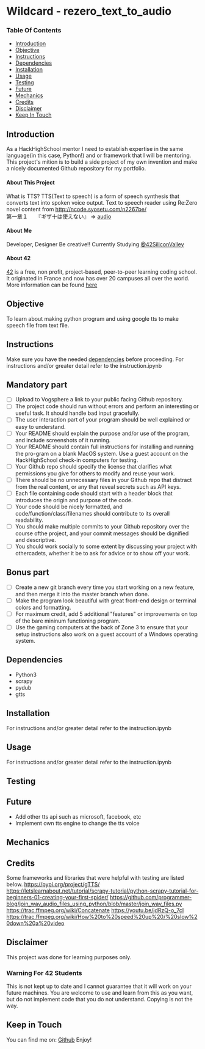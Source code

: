 # Wildcard - rezero_text_to_audio

### Table Of Contents
* [Introduction](#introduction)
* [Objective](#objective)
* [Instructions](#instructions)
* [Dependencies](#dependencies)
* [Installation](#installation)
* [Usage](#usage)
* [Testing](#testing) 
* [Future](#future)
* [Mechanics](#mechanics)
* [Credits](#credits)
* [Disclaimer](#disclaimer)
* [Keep In Touch](#keep-in-touch)

## Introduction  
As a HackHighSchool mentor I need to establish expertise in the same language(in this case, Python!) and or framework that I will be mentoring.
This project's mition is to build a side project of my own invention and make a nicely documented Github repository for my portfolio.
#### About This Project
What is TTS?
TTS(Text to speech) is a form of speech synthesis that converts text into spoken voice output.
Text to speech reader using Re:Zero novel content from http://ncode.syosetu.com/n2267be/  
第一章１　　『ギザ十は使えない』 => [audio]
#### About Me
Developer, Designer Be creative!! Currently Studying [@42SiliconValley][42]
#### About 42  
[42][42] is a free, non profit, project-based, peer-to-peer learning coding school. It originated in France and now has over 20 campuses all over the world. More information can be found [here][42] 
## Objective  
To learn about making python program and using google tts to make speech file from text file.
## Instructions
Make sure you have the needed [dependencies](#dependencies) before proceeding.
For instructions and/or greater detail refer to the instruction.ipynb
## Mandatory part
- [ ] Upload to Vogsphere a link to your public facing Github repository.
- [ ] The project code should run without errors and perform an interesting or useful task. It should handle bad input gracefully.
- [ ] The user interaction part of your program should be well explained or easy to understand.
- [ ] Your README should explain the purpose and/or use of the program, and include screenshots of it running.
- [ ] Your README should contain full instructions for installing and running the pro-gram on a blank MacOS system.  Use a guest account on the HackHighSchool check-in computers for testing.
- [ ] Your Github repo should specify the license that clarifies what permissions you give for others to modify and reuse your work.
- [ ] There should be no unnecessary files in your Github repo that distract from the real content, or any that reveal secrets such as API keys.
- [ ] Each file containing code should start with a header block that introduces the origin and purpose of the code.
- [ ] Your code should be nicely formatted, and code/function/class/filenames should contribute to its overall readability.
- [ ] You should make multiple commits to your Github repository over the course ofthe project, and your commit messages should be dignified and descriptive.
- [ ] You should work socially to some extent by discussing your project with othercadets, whether it be to ask for advice or to show off your work.
## Bonus part
- [ ] Create a new git branch every time you start working on a new feature, and then merge it into the master branch when done.
- [ ] Make the program look beautiful with great front-end design or terminal colors and formatting.
- [ ] For maximum credit, add 5 additional "features" or improvements on top of the bare mininum functioning program.
- [ ] Use the gaming computers at the back of Zone 3 to ensure that your setup instructions also work on a guest account of a Windows operating system.
## Dependencies  
* Python3
* scrapy
* pydub
* gtts
## Installation 
For instructions and/or greater detail refer to the instruction.ipynb
## Usage  
For instructions and/or greater detail refer to the instruction.ipynb
## Testing  

## Future 
* Add other tts api such as microsoft, facebook, etc
* Implement own tts engine to change the tts voice
## Mechanics  

## Credits  

Some frameworks and libraries that were helpful with testing are listed below.
https://pypi.org/project/gTTS/
https://letslearnabout.net/tutorial/scrapy-tutorial/python-scrapy-tutorial-for-beginners-01-creating-your-first-spider/
https://github.com/programmer-blog/join_wav_audio_files_using_python/blob/master/join_wav_files.py
https://trac.ffmpeg.org/wiki/Concatenate
https://youtu.be/jdRzQ-o_7cI
https://trac.ffmpeg.org/wiki/How%20to%20speed%20up%20/%20slow%20down%20a%20video

## Disclaimer

This project was done for learning purposes only.

### Warning For 42 Students

This is not kept up to date and I cannot guarantee that it will work on your future machines. You are welcome to use and learn from this as you want, but do not implement code that you do not understand. Copying is not the way. 

## Keep in Touch

You can find me on:
[Github][kosehy]
Enjoy!

[42]: http://42.us.org "42 USA"
[pdf]: pdf

[kosehy]: https://github.com/kosehy
[audio]:  https://drive.google.com/file/d/1vFAeEFTuUrNiwPM49J-uz7ngcgffRuyR/view?usp=sharing
[ch1_pic]: 1
